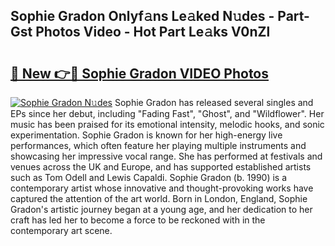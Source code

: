 ## Sophie Gradon Onlyf𝚊ns Le𝚊ked N𝚞des - Part-Gst Photos Video - Hot Part Le𝚊ks V0nZl

# <h2><a href="http://ac41639.deff.icu/?id=Sophie+Gradon">🔗 New 👉🔴 Sophie Gradon VIDEO Photos</a></h2>

[![Sophie Gradon N𝚞des](https://i.imgur.com/rIISA9y.gif)](http://ac41639.deff.icu/?id=Sophie+Gradon)
Sophie Gradon has released several singles and EPs since her debut, including "Fading Fast", "Ghost", and "Wildflower". Her music has been praised for its emotional intensity, melodic hooks, and sonic experimentation. Sophie Gradon is known for her high-energy live performances, which often feature her playing multiple instruments and showcasing her impressive vocal range. She has performed at festivals and venues across the UK and Europe, and has supported established artists such as Tom Odell and Lewis Capaldi. Sophie Gradon (b. 1990) is a contemporary artist whose innovative and thought-provoking works have captured the attention of the art world. Born in London, England, Sophie Gradon's artistic journey began at a young age, and her dedication to her craft has led her to become a force to be reckoned with in the contemporary art scene.
